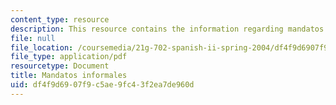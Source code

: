 ```yaml
---
content_type: resource
description: This resource contains the information regarding mandatos informales.
file: null
file_location: /coursemedia/21g-702-spanish-ii-spring-2004/df4f9d6907f9c5ae9fc43f2ea7de960d_MIT21G_702S04_33man.pdf
file_type: application/pdf
resourcetype: Document
title: Mandatos informales
uid: df4f9d69-07f9-c5ae-9fc4-3f2ea7de960d
---
```

